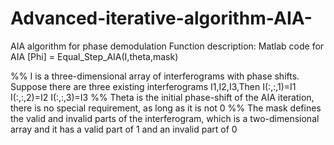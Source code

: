 # Advanced-iterative-algorithm-AIA-
AIA algorithm for phase demodulation 
Function description:
  Matlab code for AIA
  [Phi] = Equal_Step_AIA(I,theta,mask)
  
 %%
 I is a three-dimensional array of interferograms with phase shifts. Suppose there are three existing interferograms I1,I2,I3,Then
 I(:,:,1)=I1
 I(:,:,2)=I2
 I(:,:,3)=I3
 %%
 Theta is the initial phase-shift of the AIA iteration, there is no special requirement, as long as it is not 0
 %%
 The mask defines the valid and invalid parts of the interferogram, which is a two-dimensional array and it has a valid part of 1 and an invalid part of 0
